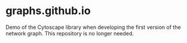 # graphs.github.io


Demo of the Cytoscape library when developing the first version of the network graph.  This repository is no longer needed.
